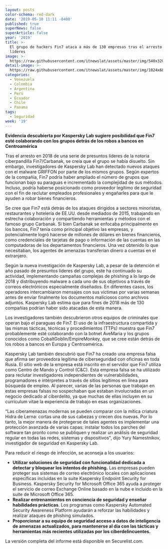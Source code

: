 ```yaml
---
layout: posts
color-schema: red-dark
date: '2019-05-10 11:11 -0400'
published: true
superNews: false
superArticle: false
year: '2019'
title: >-
  El grupo de hackers Fin7 ataca a más de 130 empresas tras el arresto de sus
  líderes
image: >-
  https://raw.githubusercontent.com/itnewslat/assets/master/img/540x320/Hackers-p.jpg
detail-image: >-
  https://raw.githubusercontent.com/itnewslat/assets/master/img/1024x680/Hackers-g.jpg
categories:
  - Venezuela
  - Colombia
  - Argentina
  - Perú
  - Ecuador
  - Chile
  - Panama
tags:
  - Seguridad
week: '19'
---
```

**Evidencia descubierta por Kaspersky Lab sugiere posibilidad que Fin7 esté colaborando con los grupos detrás de los robos a bancos en Centroamérica**

Tras el arresto en 2018 de una serie de presuntos líderes de la notoria ciberpandilla Fin7/Carbanak, se creía que el grupo se había disuelto. Sin embargo, investigadores de Kaspersky Lab han detectado nuevos ataques con el malware GRIFFON por parte de los mismos grupos. Según expertos de la compañía, Fin7 podría haber ampliado el número de grupos que funcionan bajo su paraguas e incrementado la complejidad de sus métodos. Incluso, podría haberse posicionado como proveedor legítimo de seguridad con el fin de reclutar empleados profesionales y engañarles para que le ayuden a robar bienes financieros.

Se cree que Fin7 está detrás de los ataques dirigidos a sectores minoristas, restaurantes y hotelería de EE.UU. desde mediados de 2015, trabajando en estrecha colaboración y compartiendo herramientas y métodos con el famoso grupo Carbanak. Si bien Carbanak se enfocaba principalmente en los bancos, Fin7 tenía como principal objetivo las empresas, y potencialmente logró hacerse de millones de dólares en bienes financieros, como credenciales de tarjetas de pago o información de las cuentas en las computadoras de los departamentos financieros. Una vez obtenido lo que necesitaban, los agentes de amenazas transferían dinero a cuentas en el extranjero.

Según la nueva investigación de Kaspersky Lab, a pesar de la detención el año pasado de presuntos líderes del grupo, este ha continuado su actividad, implementando campañas complejas de phishing a lo largo de 2018 y distribuyendo malware a cada uno de sus objetivos a través de correos electrónicos especialmente diseñados. En diferentes casos, los operadores intercambiaron mensajes con sus víctimas por varias semanas antes de enviar finalmente los documentos maliciosos como archivos adjuntos. Kaspersky Lab estima que para fines de 2018 más de 130 compañías podrían haber sido atacadas de esta manera.

Los investigadores también descubrieron otros equipos de criminales que operan bajo el paraguas de Fin7. El uso de la infraestructura compartida y las mismas tácticas, técnicas y procedimientos (TTPs) muestra que Fin7 probablemente esté colaborando con la botnet AveMaria y los grupos conocidos como CobaltGoblin/EmpireMonkey, que se cree están detrás de los robos a bancos en Europa y Centroamérica.

Kaspersky Lab también descubrió que Fin7 ha creado una empresa falsa que afirma ser proveedora legítima de ciberseguridad con oficinas en toda Rusia. El sitio web de la empresa está inscrito en el servidor que Fin7 utiliza como Centro de Mando y Control (C&C). Esta empresa falsa se ha utilizado para reclutar investigadores independientes de vulnerabilidades, programadores e intérpretes a través de sitios legítimos en línea para búsqueda de empleo. Al parecer, varias de las personas que trabajan en estas empresas falsas no sospechaban que estaban involucradas en un negocio dedicado al ciberdelito, ya que muchas de ellas incluyen en su currículum vitae la experiencia de trabajo en esas organizaciones.

“Las ciberamenazas modernas se pueden comparar con la mítica criatura Hidra de Lerna: cortas una de sus cabezas y crecen dos nuevas. Por lo tanto, la mejor manera de protegerse de tales agentes es implementar una protección avanzada de varias capas: instalar todos los parches del software tan pronto como se publiquen y realizar un análisis de seguridad regular en todas las redes, sistemas y dispositivos", dijo Yury Namestnikov, investigador de seguridad en Kaspersky Lab.

Para reducir el riesgo de infección, se aconseja a los usuarios:

- **Utilizar soluciones de seguridad con funcionalidad dedicada a detectar y bloquear los intentos de phishing.** Las empresas pueden proteger sus sistemas de correo electrónico locales con aplicaciones específicas incluidas en la suite Kaspersky Endpoint Security for Business. Kaspersky Security for Microsoft Office 365 ayuda a proteger el servicio de correo Exchange Online basado en la nube e incluido en la suite de Microsoft Office 365.
- **Realizar entrenamientos en conciencia de seguridad y enseñar habilidades prácticas**. Los programas como Kaspersky Automated Security Awareness Platform ayudarán a reforzar las habilidades y realizar ataques de phishing simulados.
- **Proporcionar a su equipo de seguridad acceso a datos de inteligencia de amenazas actualizados, para mantenerse al día con las tácticas y herramientas más recientes utilizadas por los ciberdelincuentes.**

La versión completa del informe está disponible en Securelist.com.